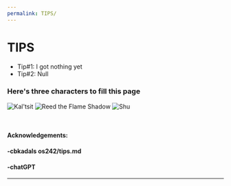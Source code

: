 ```yaml
---
permalink: TIPS/
---
```


# TIPS

- Tip#1: I got nothing yet
- Tip#2: Null

### Here's three characters to fill this page

![Kal'tsit](https://drive.google.com/uc?export=view&id=1Hs2ZoXqXu6wsfA4VbAAAoETQhgDrVsCF)
![Reed the Flame Shadow](https://drive.google.com/uc?export=view&id=17TcqtW2M9SitF1dHQmfHbuaklgbzJrpr)
![Shu](https://drive.google.com/uc?export=view&id=1dZADzE4aIfvpMqdBQM2NZ21gl0mcNhr2)

<br>

#### Acknowledgements:

#### -cbkadals os242/tips.md

#### -chatGPT

<hr>
